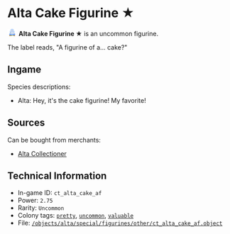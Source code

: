 # Alta Cake Figurine ★

<img src="https://raw.githubusercontent.com/Ceterai/Enternia/main/objects/alta/special/figurines/other/ct_alta_cake_af.png" alt="Alta Cake Figurine ★ icon" loading="lazy" height=16px width="auto" /> **Alta Cake Figurine ★** is an uncommon figurine.

The label reads, "A figurine of a... cake?"

## Ingame

Species descriptions:

- Alta: Hey, it's the cake figurine! My favorite!

## Sources

Can be bought from merchants:

- [Alta Collectioner](https://ceterai.github.io/MyEnternia/Wiki/AltaCollectioner)

## Technical Information

- In-game ID: `ct_alta_cake_af`
- Power: `2.75`
- Rarity: `Uncommon`
- Colony tags: [`pretty`](https://ceterai.github.io/MyEnternia/Wiki/Tags/Pretty), [`uncommon`](https://ceterai.github.io/MyEnternia/Wiki/Tags/Uncommon), [`valuable`](https://ceterai.github.io/MyEnternia/Wiki/Tags/Valuable)
- File: [`/objects/alta/special/figurines/other/ct_alta_cake_af.object`](https://github.com/Ceterai/Enternia/blob/main/objects/alta/special/figurines/other/ct_alta_cake_af.object)
